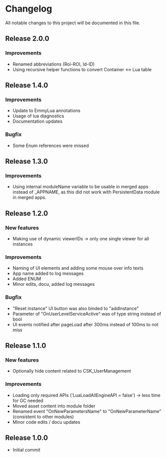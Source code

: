 # Changelog
All notable changes to this project will be documented in this file.

## Release 2.0.0

### Improvements
- Renamed abbreviations (Roi-ROI, Id-ID)
- Using recursive helper functions to convert Container <-> Lua table

## Release 1.4.0

### Improvements
- Update to EmmyLua annotations
- Usage of lua diagnostics
- Documentation updates

### Bugfix
- Some Enum references were missed

## Release 1.3.0

### Improvements
- Using internal moduleName variable to be usable in merged apps instead of _APPNAME, as this did not work with PersistentData module in merged apps.

## Release 1.2.0

### New features
- Making use of dynamic viewerIDs -> only one single viewer for all instances

### Improvements
- Naming of UI elements and adding some mouse over info texts
- App name added to log messages
- Added ENUM
- Minor edits, docu, added log messages

### Bugfix
- "Reset instance" UI button was also binded to "addInstance"
- Parameter of "OnUserLevelServiceActive" was of type string instead of bool
- UI events notified after pageLoad after 300ms instead of 100ms to not miss

## Release 1.1.0

### New features
- Optionally hide content related to CSK_UserManagement

### Improvements
- Loading only required APIs ('LuaLoadAllEngineAPI = false') -> less time for GC needed
- Moved asset content into module folder
- Renamed event "OnNewParametersName" to "OnNewParameterName" (consistent to other modules)
- Minor code edits / docu updates

## Release 1.0.0
- Initial commit